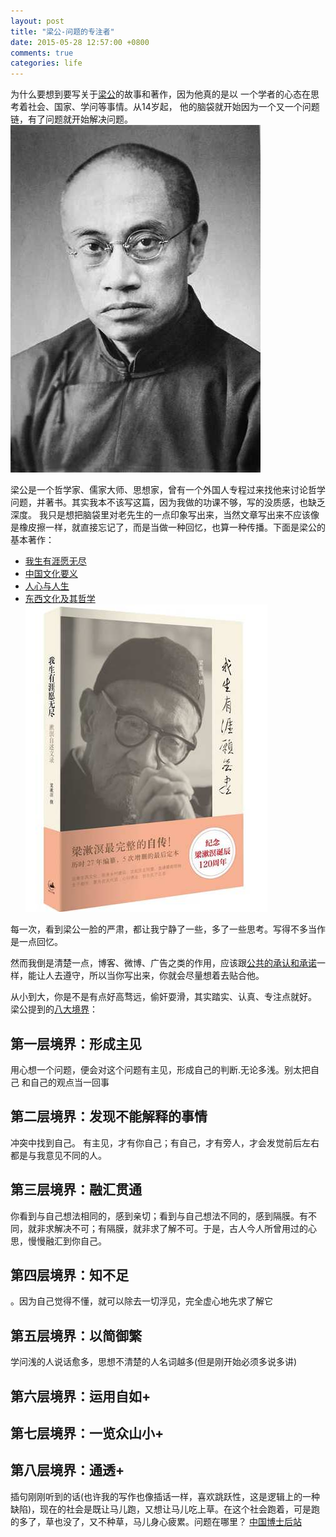 ```yaml
---
layout: post
title: "梁公-问题的专注者"
date: 2015-05-28 12:57:00 +0800
comments: true
categories: life
---
```


为什么要想到要写关于[梁公](http://zh.wikipedia.org/zh-cn/%E6%A2%81%E6%BC%B1%E6%BA%9F)的故事和著作，因为他真的是以
一个学者的心态在思考着社会、国家、学问等事情。从14岁起，
他的脑袋就开始因为一个又一个问题链，有了问题就开始解决问题。
![梁簌溟](/images/liang.jpg)
<!--more-->
梁公是一个哲学家、儒家大师、思想家，曾有一个外国人专程过来找他来讨论哲学问题，并著书。其实我本不该写这篇，因为我做的功课不够，写的没质感，也缺乏深度。
我只是想把脑袋里对老先生的一点印象写出来，当然文章写出来不应该像是橡皮擦一样，就直接忘记了，而是当做一种回忆，也算一种传播。下面是梁公的基本著作：

+ [我生有涯愿无尽](http://vdisk.weibo.com/s/znhJhEISjWFXk)
+ [中国文化要义](http://vdisk.weibo.com/s/CROEYjOwnFec)
+ [人心与人生](http://vdisk.weibo.com/s/znhJhEISk7Wi3)
+ [东西文化及其哲学](http://vdisk.weibo.com/s/sVlSCa34QXkZ0)
![梁簌溟2](/images/liangsu1.jpg)

每一次，看到梁公一脸的严肃，都让我宁静了一些，多了一些思考。写得不多当作是一点回忆。

然而我倒是清楚一点，博客、微博、广告之类的作用，应该跟[公共的承认和承诺]( http://www.ruanyifeng.com/blog/2013/08/influence_the_psychology_of_persuasion.html)一样，能让人去遵守，所以当你写出来，你就会尽量想着去贴合他。


从小到大，你是不是有点好高骛远，偷奸耍滑，其实踏实、认真、专注点就好。
梁公提到的[八大境界](http://www.ruanyifeng.com/blog/2013/09/liang_shuming.html)：
## 第一层境界：形成主见
   用心想一个问题，便会对这个问题有主见，形成自己的判断.无论多浅。别太把自己
   和自己的观点当一回事
## 第二层境界：发现不能解释的事情
   冲突中找到自己。
有主见，才有你自己；有自己，才有旁人，才会发觉前后左右都是与我意见不同的人。
## 第三层境界：融汇贯通
你看到与自己想法相同的，感到亲切；看到与自己想法不同的，感到隔膜。有不同，就非求解决不可；有隔膜，就非求了解不可。于是，古人今人所曾用过的心思，慢慢融汇到你自己。
## 第四层境界：知不足
。因为自己觉得不懂，就可以除去一切浮见，完全虚心地先求了解它
## 第五层境界：以简御繁
学问浅的人说话愈多，思想不清楚的人名词越多(但是刚开始必须多说多讲)

## 第六层境界：运用自如+
## 第七层境界：一览众山小+
## 第八层境界：通透+


插句刚刚听到的话(也许我的写作也像插话一样，喜欢跳跃性，这是逻辑上的一种缺陷)，现在的社会是既让马儿跑，又想让马儿吃上草。在这个社会跑着，可是跑的多了，草也没了，又不种草，马儿身心疲累。问题在哪里？
[中国博士后站](http://res.chinapostdoctor.org.cn/BshWeb/bgxz.action?id=683d9fe7-590f-4961-ae58-280b142729e7 )

